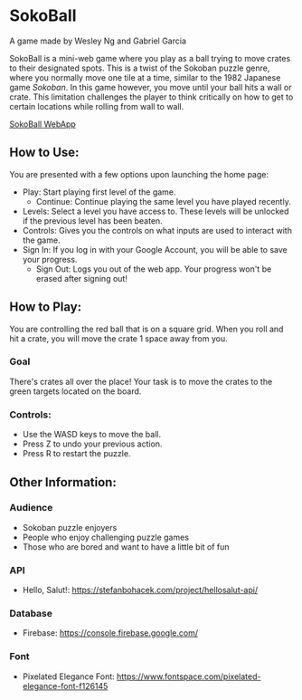# SokoBall

A game made by Wesley Ng and Gabriel Garcia

SokoBall is a mini-web game where you play as a ball trying to move crates to their designated spots. This is a twist of the Sokoban puzzle genre, where you normally move one tile at a time, similar to the 1982 Japanese game _Sokoban_. In this game however, you move until your ball hits a wall or crate. This limitation challenges the player to think critically on how to get to certain locations while rolling from wall to wall.

[SokoBall WebApp](https://soko-ball.web.app/)

## How to Use:

You are presented with a few options upon launching the home page:

- Play: Start playing first level of the game.
  - Continue: Continue playing the same level you have played recently.
- Levels: Select a level you have access to. These levels will be unlocked if the previous level has been beaten.
- Controls: Gives you the controls on what inputs are used to interact with the game.
- Sign In: If you log in with your Google Account, you will be able to save your progress.
  - Sign Out: Logs you out of the web app. Your progress won't be erased after signing out!

## How to Play:

You are controlling the red ball that is on a square grid. When you roll and hit a crate, you will move the crate 1 space away from you.

### Goal

There's crates all over the place! Your task is to move the crates to the green targets located on the board.

### Controls:

- Use the WASD keys to move the ball.
- Press Z to undo your previous action.
- Press R to restart the puzzle.

## Other Information:

### Audience

- Sokoban puzzle enjoyers
- People who enjoy challenging puzzle games
- Those who are bored and want to have a little bit of fun

### API

- Hello, Salut!: https://stefanbohacek.com/project/hellosalut-api/

### Database

- Firebase: https://console.firebase.google.com/

### Font

- Pixelated Elegance Font: https://www.fontspace.com/pixelated-elegance-font-f126145

